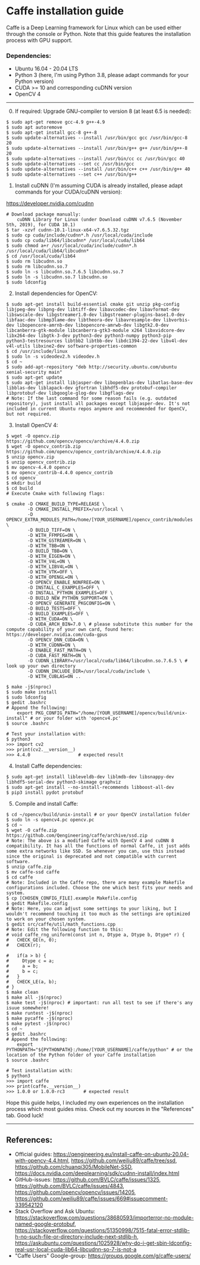 # Caffe installation guide

Caffe is a Deep Learning framework for Linux which can be used either through the console or Python. Note that this guide features the installation process with GPU support.

### Dependencies:
- Ubuntu 16.04 - 20.04 LTS
- Python 3 (here, I'm using Python 3.8, please adapt commands for your Python version)
- CUDA >= 10 and corresponding cuDNN version
- OpenCV 4

---

0. If required: Upgrade GNU-compiler to version 8 (at least 6.5 is needed):
```
$ sudo apt-get remove gcc-4.9 g++-4.9
$ sudo apt autoremove
$ sudo apt-get install gcc-8 g++-8
$ sudo update-alternatives --install /usr/bin/gcc gcc /usr/bin/gcc-8 20
$ sudo update-alternatives --install /usr/bin/g++ g++ /usr/bin/g++-8 20
$ sudo update-alternatives --install /usr/bin/cc cc /usr/bin/gcc 40
$ sudo update-alternatives --set cc /usr/bin/gcc
$ sudo update-alternatives --install /usr/bin/c++ c++ /usr/bin/g++ 40
$ sudo update-alternatives --set c++ /usr/bin/g++
```

1. Install cuDNN (I'm assuming CUDA is already installed, please adapt commands for your CUDA/cuDNN version):

https://developer.nvidia.com/cudnn
```
# Download package manually:
    cuDNN Library for Linux (under Download cuDNN v7.6.5 (November 5th, 2019), for CUDA 10.1)
$ tar -xzvf cudnn-10.1-linux-x64-v7.6.5.32.tgz
$ sudo cp cuda/include/cudnn*.h /usr/local/cuda/include
$ sudo cp cuda/lib64/libcudnn* /usr/local/cuda/lib64
$ sudo chmod a+r /usr/local/cuda/include/cudnn*.h /usr/local/cuda/lib64/libcudnn*
$ cd /usr/local/cuda/lib64
$ sudo rm libcudnn.so
$ sudo rm libcudnn.so.7
$ sudo ln -s libcudnn.so.7.6.5 libcudnn.so.7
$ sudo ln -s libcudnn.so.7 libcudnn.so
$ sudo ldconfig
```

2. Install dependencies for OpenCV:
```
$ sudo apt-get install build-essential cmake git unzip pkg-config libjpeg-dev libpng-dev libtiff-dev libavcodec-dev libavformat-dev libswscale-dev libgstreamer1.0-dev libgstreamer-plugins-base1.0-dev libfaac-dev libmp3lame-dev libtheora-dev libavresample-dev libvorbis-dev libopencore-amrnb-dev libopencore-amrwb-dev libgtk2.0-dev libcanberra-gtk-module libcanberra-gtk3-module x264 libxvidcore-dev libx264-dev libgtk-3-dev python3-dev python3-numpy python3-pip python3-testresources libtbb2 libtbb-dev libdc1394-22-dev libv4l-dev v4l-utils libxine2-dev software-properties-common
$ cd /usr/include/linux
$ sudo ln -s videodev2.h videodev.h
$ cd ~
$ sudo add-apt-repository "deb http://security.ubuntu.com/ubuntu xenial-security main"
$ sudo apt-get update
$ sudo apt-get install libjasper-dev libopenblas-dev libatlas-base-dev libblas-dev liblapack-dev gfortran libhdf5-dev protobuf-compiler libprotobuf-dev libgoogle-glog-dev libgflags-dev
# Note: If the last command for some reason fails (e.g. outdated repository), just install all packages except libjasper-dev. It's not included in current Ubuntu repos anymore and recommended for OpenCV, but not required.
```

3. Install OpenCV 4:
```
$ wget -O opencv.zip https://github.com/opencv/opencv/archive/4.4.0.zip
$ wget -O opencv_contrib.zip https://github.com/opencv/opencv_contrib/archive/4.4.0.zip
$ unzip opencv.zip
$ unzip opencv_contrib.zip
$ mv opencv-4.4.0 opencv
$ mv opencv_contrib-4.4.0 opencv_contrib
$ cd opencv
$ mkdir build
$ cd build
# Execute Cmake with following flags:

$ cmake -D CMAKE_BUILD_TYPE=RELEASE \
        -D CMAKE_INSTALL_PREFIX=/usr/local \
        -D OPENCV_EXTRA_MODULES_PATH=/home/[YOUR_USERNAME]/opencv_contrib/modules \
        -D BUILD_TIFF=ON \
        -D WITH_FFMPEG=ON \
        -D WITH_GSTREAMER=ON \
        -D WITH_TBB=ON \
        -D BUILD_TBB=ON \
        -D WITH_EIGEN=ON \
        -D WITH_V4L=ON \
        -D WITH_LIBV4L=ON \
        -D WITH_VTK=OFF \
        -D WITH_OPENGL=ON \
        -D OPENCV_ENABLE_NONFREE=ON \
        -D INSTALL_C_EXAMPLES=OFF \
        -D INSTALL_PYTHON_EXAMPLES=OFF \
        -D BUILD_NEW_PYTHON_SUPPORT=ON \
        -D OPENCV_GENERATE_PKGCONFIG=ON \
        -D BUILD_TESTS=OFF \
        -D BUILD_EXAMPLES=OFF \
        -D WITH_CUDA=ON \
        -D CUDA_ARCH_BIN=7.0 \ # please substitute this number for the compute capability of your own card, found here: https://developer.nvidia.com/cuda-gpus
        -D OPENCV_DNN_CUDA=ON \
        -D WITH_CUDNN=ON \
        -D ENABLE_FAST_MATH=ON \
        -D CUDA_FAST_MATH=ON \
        -D CUDNN_LIBRARY=/usr/local/cuda/lib64/libcudnn.so.7.6.5 \ # look up your own directory
        -D CUDNN_INCLUDE_DIR=/usr/local/cuda/include \
        -D WITH_CUBLAS=ON ..
        
$ make -j$(nproc)
$ sudo make install
$ sudo ldconfig
$ gedit .bashrc
# Append the following:
    export PKG_CONFIG_PATH="/home/[YOUR_USERNAME]/opencv/build/unix-install" # or your folder with 'opencv4.pc'
$ source .bashrc

# Test your installation with:
$ python3
>>> import cv2
>>> print(cv2.__version__)
>>> 4.4.0                  # expected result
```
4. Install Caffe dependencies:
```
$ sudo apt-get install libleveldb-dev liblmdb-dev libsnappy-dev libhdf5-serial-dev python3-skimage graphviz
$ sudo apt-get install --no-install-recommends libboost-all-dev
$ pip3 install pydot protobuf
```
5. Compile and install Caffe:
```
$ cd ~/opencv/build/unix-install # or your OpenCV installation folder
$ sudo ln -s opencv4.pc opencv.pc
$ cd ~
$ wget -O caffe.zip https://github.com/Qengineering/caffe/archive/ssd.zip
# Note: The above is a modified Caffe with OpenCV 4 and cuDNN 8 compatibility. It has all the functions of normal Caffe, it just adds some extra networks like SSD. So whenever you can, use this instead since the original is deprecated and not compatible with current software.
$ unzip caffe.zip
$ mv caffe-ssd caffe
$ cd caffe
# Note: Included in the Caffe repo, there are many example Makefile configurations included. Choose the one which best fits your needs and system.
$ cp [CHOSEN_CONFIG_FILE].example Makefile.config
$ gedit Makefile.config
# Note: Here, you can adjust some settings to your liking, but I wouldn't recommend touching it too much as the settings are optimized to work on your chosen system.
$ gedit src/caffe/util/math_functions.cpp
# Note: Edit the following function to this:
# void caffe_rng_uniform(const int n, Dtype a, Dtype b, Dtype* r) {
#   CHECK_GE(n, 0);
#   CHECK(r);

#   if(a > b) {
#     Dtype c = a;
#     a = b;
#     b = c;
#   }
#   CHECK_LE(a, b);
# }
$ make clean
$ make all -j$(nproc)
$ make test -j$(nproc) # important: run all test to see if there's any isuue somewhere!
$ make runtest -j$(nproc)
$ make pycaffe -j$(nproc)
$ make pytest -j$(nproc)
$ cd ~
$ gedit .bashrc
# Append the following:
    export PYTHONPATH="${PYTHONPATH}:/home/[YOUR_USERNAME]/caffe/python" # or the location of the Python folder of your Caffe installation
$ source .bashrc

# Test installation with:
$ python3
>>> import caffe
>>> print(caffe.__version__)
>>> 1.0.0 or 1.0.0-rc3       # expected result
```
Hope this guide helps, I included my own experiences on the installation process which most guides miss. Check out my sources in the "References" tab.
Good luck!

---
    
## References:
- Official guides: https://qengineering.eu/install-caffe-on-ubuntu-20.04-with-opencv-4.4.html, https://github.com/weiliu89/caffe/tree/ssd, https://github.com/chuanqi305/MobileNet-SSD, https://docs.nvidia.com/deeplearning/sdk/cudnn-install/index.html
- GitHub-issues: https://github.com/BVLC/caffe/issues/1325, https://github.com/BVLC/caffe/issues/4843, https://github.com/opencv/opencv/issues/14205, https://github.com/weiliu89/caffe/issues/669#issuecomment-339542120
- Stack Overflow and Ask Ubuntu: https://stackoverflow.com/questions/38680593/importerror-no-module-named-google-protobuf, https://stackoverflow.com/questions/51350998/7515-fatal-error-stdlib-h-no-such-file-or-directory-include-next-stdlib-h, https://askubuntu.com/questions/1025928/why-do-i-get-sbin-ldconfig-real-usr-local-cuda-lib64-libcudnn-so-7-is-not-a
- "Caffe Users" Google-group: https://groups.google.com/g/caffe-users/
